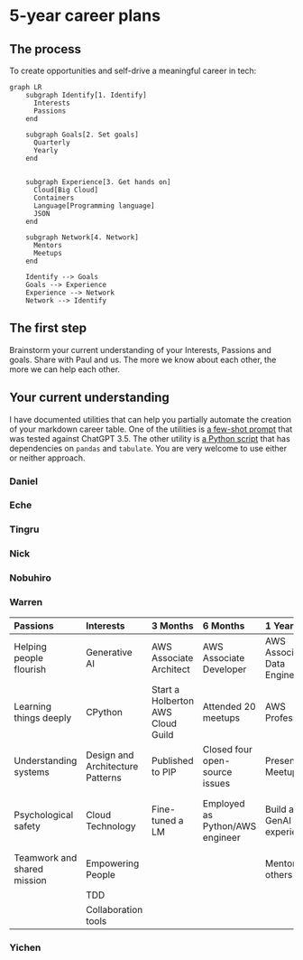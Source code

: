 # 5-year career plans
## The process
To create opportunities and self-drive a meaningful career in tech:
```mermaid
graph LR
    subgraph Identify[1. Identify]
      Interests
      Passions
    end

    subgraph Goals[2. Set goals]
      Quarterly
      Yearly
    end


    subgraph Experience[3. Get hands on]
      Cloud[Big Cloud]
      Containers
      Language[Programming language]
      JSON
    end

    subgraph Network[4. Network]
      Mentors
      Meetups
    end

    Identify --> Goals
    Goals --> Experience
    Experience --> Network
    Network --> Identify
```

## The first step
Brainstorm your current understanding of your Interests, Passions and goals.
Share with Paul and us. 
The more we know about each other, the more we can help each other.

## Your current understanding
I have documented utilities that can help you partially automate the creation of your markdown career table.
One of the utilities is [a few-shot prompt](automation.md#use-genai-to-create-your-table) that was tested against ChatGPT 3.5. 
The other utility is [a Python script](automation.md#use-python-lists-and-pandas) that has dependencies on `pandas` and `tabulate`. 
You are very welcome to use either or neither approach.

### Daniel

### Eche

### Tingru

### Nick

### Nobuhiro

### Warren
| Passions                                | Interests                        | 3 Months                      | 6 Months                              | 1 Year                          | 2 Years                             | 5 Years                  |
|:----------------------------------------|:---------------------------------|:------------------------------|:--------------------------------------|:--------------------------------|:-----------------------------------|:-------------------------|
| Helping people flourish                 | Generative AI                    | AWS Associate Architect     | AWS Associate Developer               | AWS Associate Data Engineer    | AWS Speciality                     | Contribute to core Python|
| Learning things deeply                 | CPython                          | Start a Holberton AWS Cloud Guild | Attended 20 meetups                 | AWS Professional                | AWS Speciality                     | Architect a system that helps people       |
| Understanding systems                  | Design and Architecture Patterns| Published to PIP             | Closed four open-source issues       | Present at a Meetup             | Create a programming language      |                           |
| Psychological safety                   | Cloud Technology                 | Fine-tuned a LM              | Employed as Python/AWS engineer     | Build a GenAI tutor experience | Create a CPython or Pytest Udemy course |                           |
| Teamwork and shared mission            | Empowering People                |                              |                                       | Mentoring others                | Helping to build GenAI systems     |                           |
|                                         | TDD                              |                              |                                       |                                 |                                    |                           |
|                                         | Collaboration tools              |                              |                                       |                                 |                                    |                           |



### Yichen



